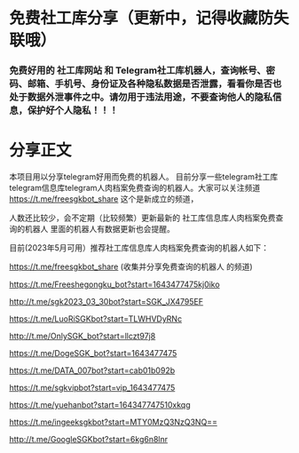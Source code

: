 # 免费社工库分享（更新中，记得收藏防失联哦）
### 免费好用的 社工库网站 和 Telegram社工库机器人，查询帐号、密码、邮箱、手机号、身份证及各种隐私数据是否泄露，看看你是否也处于数据外泄事件之中。请勿用于违法用途，不要查询他人的隐私信息，保护好个人隐私！！！

# 分享正文
本项目用以分享telegram好用而免费的机器人。
目前分享一些telegram社工库telegram信息库telegram人肉档案免费查询的机器人。大家可以关注频道 
https://t.me/freesgkbot_share
这个是新成立的频道，

人数还比较少，会不定期（比较频繁）更新最新的 社工库信息库人肉档案免费查询的机器人
里面的机器人有数据更新也会提醒。

目前(2023年5月可用）推荐社工库信息库人肉档案免费查询的机器人如下：

https://t.me/freesgkbot_share (收集并分享免费查询的机器人 的频道)

https://t.me/Freeshegongku_bot?start=1643477475kj0iko

http://t.me/sgk2023_03_30bot?start=SGK_JX4795EF

https://t.me/LuoRiSGKbot?start=TLWHVDyRNc

http://t.me/OnlySGK_bot?start=llczt97j8

https://t.me/DogeSGK_bot?start=1643477475

https://t.me/DATA_007bot?start=cab01b092b

https://t.me/sgkvipbot?start=vip_1643477475

https://t.me/yuehanbot?start=164347747510xkqg

https://t.me/ingeeksgkbot?start=MTY0MzQ3NzQ3NQ==

http://t.me/GoogleSGKbot?start=6kg6n8lnr
